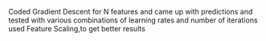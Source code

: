 Coded Gradient Descent for N features and came up with predictions and tested with various combinations of learning rates and number of iterations used Feature Scaling,to get better results
